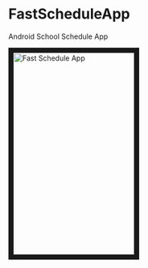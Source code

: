 # FastScheduleApp
Android School Schedule App


<a href="http://www.youtube.com/watch?feature=player_embedded&v=4rsZVBauULM
" target="_blank"><img src="http://screenshu.com/static/uploads/temporary/3m/3i/ib/eklvx6.jpg" 
alt="Fast Schedule App" width="240" height="400" border="10" /></a>
